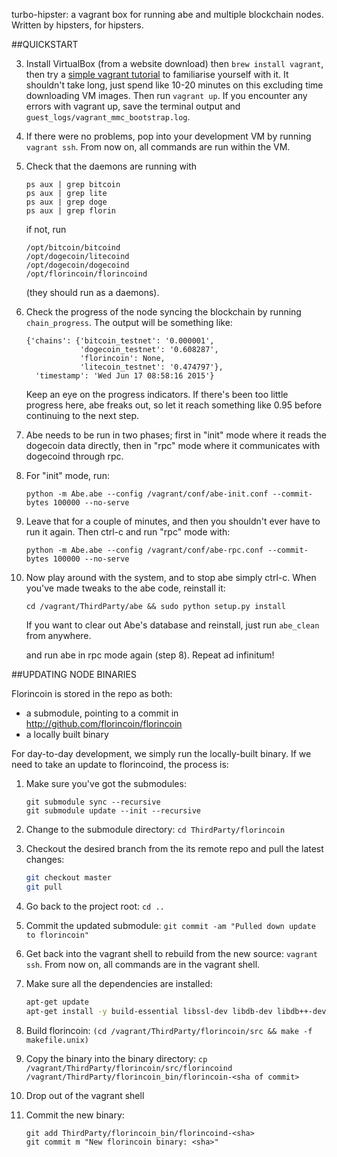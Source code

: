 turbo-hipster: a vagrant box for running abe and multiple blockchain nodes. Written by hipsters, for hipsters.

##QUICKSTART

3. Install VirtualBox (from a website download) then `brew install vagrant`, then try a [simple vagrant tutorial](http://docs.vagrantup.com/v2/getting-started/index.html) to familiarise yourself with it. It shouldn't take long, just spend like 10-20 minutes on this excluding time downloading VM images. Then run `vagrant up`. If you encounter any errors with vagrant up, save the terminal output and `guest_logs/vagrant_mmc_bootstrap.log`.

4. If there were no problems, pop into your development VM by running `vagrant ssh`. From now on, all commands are run within the VM.

5. Check that the daemons are running with
    ```
    ps aux | grep bitcoin
    ps aux | grep lite
    ps aux | grep doge
    ps aux | grep florin
    ```
    if not, run
    ```
    /opt/bitcoin/bitcoind
    /opt/dogecoin/litecoind
    /opt/dogecoin/dogecoind
    /opt/florincoin/florincoind
    ```
    (they should run as a daemons).

6. Check the progress of the node syncing the blockchain by running `chain_progress`. The output will be something like:
    ```
    {'chains': {'bitcoin_testnet': '0.000001',
                'dogecoin_testnet': '0.608287',
                'florincoin': None,
                'litecoin_testnet': '0.474797'},
      'timestamp': 'Wed Jun 17 08:58:16 2015'}
    ```
    Keep an eye on the progress indicators. If there's been too little progress here, abe freaks out, so let it reach something like 0.95 before continuing to the next step.

7. Abe needs to be run in two phases; first in "init" mode where it reads the dogecoin data directly, then in "rpc" mode where it communicates with dogecoind through rpc.

8. For "init" mode, run:
    ```
    python -m Abe.abe --config /vagrant/conf/abe-init.conf --commit-bytes 100000 --no-serve
    ```

9. Leave that for a couple of minutes, and then you shouldn't ever have to run it again. Then ctrl-c and run "rpc" mode with:
    ```
    python -m Abe.abe --config /vagrant/conf/abe-rpc.conf --commit-bytes 100000 --no-serve
    ```

10. Now play around with the system, and to stop abe simply ctrl-c. When you've made tweaks to the abe code, reinstall it:

    ```
    cd /vagrant/ThirdParty/abe && sudo python setup.py install
    ```

    If you want to clear out Abe's database and reinstall, just run `abe_clean` from anywhere.

    and run abe in rpc mode again (step 8). Repeat ad infinitum!

##UPDATING NODE BINARIES

Florincoin is stored in the repo as both:

- a submodule, pointing to a commit in http://github.com/florincoin/florincoin
- a locally built binary

For day-to-day development, we simply run the locally-built binary. If we need to take an update to florincoind, the process is:

1. Make sure you've got the submodules:

    ```
    git submodule sync --recursive
    git submodule update --init --recursive
    ```

2. Change to the submodule directory: `cd ThirdParty/florincoin`

3. Checkout the desired branch from the its remote repo and pull the latest changes:

    ```sh
    git checkout master
    git pull
    ```

5. Go back to the project root: `cd ..`

6. Commit the updated submodule: `git commit -am "Pulled down update to florincoin"`

6. Get back into the vagrant shell to rebuild from the new source: `vagrant ssh`. From now on, all commands are in the vagrant shell.

7. Make sure all the dependencies are installed:

    ```sh
    apt-get update
    apt-get install -y build-essential libssl-dev libdb-dev libdb++-dev libboost-all-dev libqrencode-dev libminiupnpc-dev
    ```

8. Build florincoin: `(cd /vagrant/ThirdParty/florincoin/src && make -f makefile.unix)`

9. Copy the binary into the binary directory: `cp /vagrant/ThirdParty/florincoin/src/florincoind /vagrant/ThirdParty/florincoin_bin/florincoin-<sha of commit>`

10. Drop out of the vagrant shell

10. Commit the new binary:

    ```
    git add ThirdParty/florincoin_bin/florincoind-<sha>
    git commit m "New florincoin binary: <sha>"
    ```
